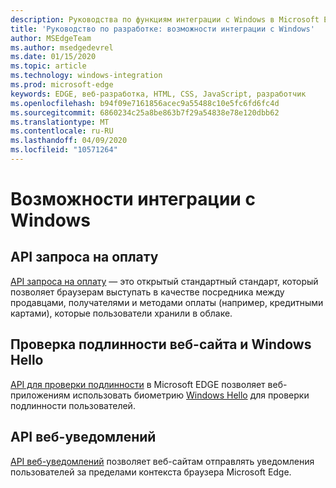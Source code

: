 ```yaml
---
description: Руководства по функциям интеграции с Windows в Microsoft Edge.
title: 'Руководство по разработке: возможности интеграции с Windows'
author: MSEdgeTeam
ms.author: msedgedevrel
ms.date: 01/15/2020
ms.topic: article
ms.technology: windows-integration
ms.prod: microsoft-edge
keywords: EDGE, веб-разработка, HTML, CSS, JavaScript, разработчик
ms.openlocfilehash: b94f09e7161856acec9a55488c10e5fc6fd6fc4d
ms.sourcegitcommit: 6860234c25a8be863b7f29a54838e78e120dbb62
ms.translationtype: MT
ms.contentlocale: ru-RU
ms.lasthandoff: 04/09/2020
ms.locfileid: "10571264"
---
```

# Возможности интеграции с Windows

## API запроса на оплату
[API запроса на оплату](./windows-integration/Payment-Request-API.md) — это открытый стандартный стандарт, который позволяет браузерам выступать в качестве посредника между продавцами, получателями и методами оплаты (например, кредитными картами), которые пользователи хранили в облаке.

## Проверка подлинности веб-сайта и Windows Hello
[API для проверки подлинности](./windows-integration/web-authentication.md) в Microsoft EDGE позволяет веб-приложениям использовать биометрию [Windows Hello](https://go.microsoft.com/fwlink/p/?LinkID=624961) для проверки подлинности пользователей.

## API веб-уведомлений
[API веб-уведомлений](./windows-integration/web-Notifications-API.md) позволяет веб-сайтам отправлять уведомления пользователей за пределами контекста браузера Microsoft Edge.
